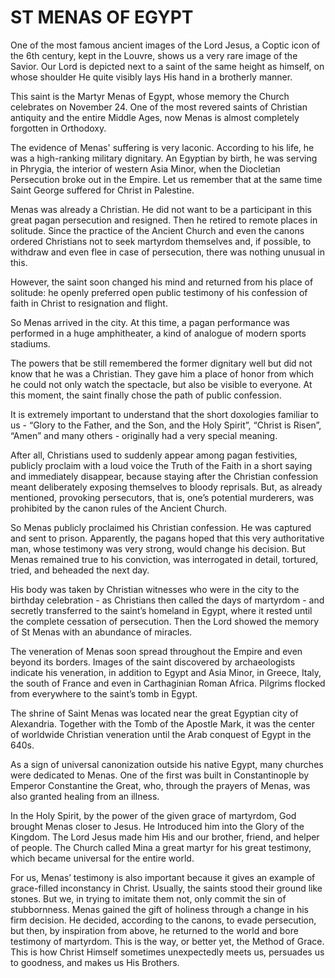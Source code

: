 # ST MENAS OF EGYPT

One of the most famous ancient images of the Lord Jesus, a Coptic icon of the 6th century, kept in the Louvre, shows us a very rare image of the Savior. Our Lord is depicted next to a saint of the same height as himself, on whose shoulder He quite visibly lays His hand in a brotherly manner.

This saint is the Martyr Menas of Egypt, whose memory the Church celebrates on November 24. One of the most revered saints of Christian antiquity and the entire Middle Ages, now Menas is almost completely forgotten in Orthodoxy.

The evidence of Menas' suffering is very laconic. According to his life, he was a high-ranking military dignitary. An Egyptian by birth, he was serving in Phrygia, the interior of western Asia Minor, when the Diocletian Persecution broke out in the Empire. Let us remember that at the same time Saint George suffered for Christ in Palestine.

Menas was already a Christian. He did not want to be a participant in this great pagan persecution and resigned. Then he retired to remote places in solitude. Since the practice of the Ancient Church and even the canons ordered Christians not to seek martyrdom themselves and, if possible, to withdraw and even flee in case of persecution, there was nothing unusual in this.

However, the saint soon changed his mind and returned from his place of solitude: he openly preferred open public testimony of his confession of faith in Christ to resignation and flight.

So Menas arrived in the city. At this time, a pagan performance was performed in a huge amphitheater, a kind of analogue of modern sports stadiums.

The powers that be still remembered the former dignitary well but did not know that he was a Christian. They gave him a place of honor from which he could not only watch the spectacle, but also be visible to everyone. At this moment, the saint finally chose the path of public confession.

It is extremely important to understand that the short doxologies familiar to us - “Glory to the Father, and the Son, and the Holy Spirit”, “Christ is Risen”, “Amen” and many others - originally had a very special meaning.

After all, Christians used to suddenly appear among pagan festivities, publicly proclaim with a loud voice the Truth of the Faith in a short saying and immediately disappear, because staying after the Christian confession meant deliberately exposing themselves to bloody reprisals. But, as already mentioned, provoking persecutors, that is, one’s potential murderers, was prohibited by the canon rules of the Ancient Church.

So Menas publicly proclaimed his Christian confession. He was captured and sent to prison. Apparently, the pagans hoped that this very authoritative man, whose testimony was very strong, would change his decision. But Menas remained true to his conviction, was interrogated in detail, tortured, tried, and beheaded the next day.

His body was taken by Christian witnesses who were in the city to the birthday celebration - as Christians then called the days of martyrdom - and secretly transferred to the saint’s homeland in Egypt, where it rested until the complete cessation of persecution. Then the Lord showed the memory of St Menas with an abundance of miracles.

The veneration of Menas soon spread throughout the Empire and even beyond its borders. Images of the saint discovered by archaeologists indicate his veneration, in addition to Egypt and Asia Minor, in Greece, Italy, the south of France and even in Carthaginian Roman Africa. Pilgrims flocked from everywhere to the saint’s tomb in Egypt.

The shrine of Saint Menas was located near the great Egyptian city of Alexandria. Together with the Tomb of the Apostle Mark, it was the center of worldwide Christian veneration until the Arab conquest of Egypt in the 640s.

As a sign of universal canonization outside his native Egypt, many churches were dedicated to Menas. One of the first was built in Constantinople by Emperor Constantine the Great, who, through the prayers of Menas, was also granted healing from an illness.

In the Holy Spirit, by the power of the given grace of martyrdom, God brought Menas closer to Jesus. He Introduced him into the Glory of the Kingdom. The Lord Jesus made him His and our brother, friend, and helper of people. The Church called Mina a great martyr for his great testimony, which became universal for the entire world.

For us, Menas’ testimony is also important because it gives an example of grace-filled inconstancy in Christ. Usually, the saints stood their ground like stones. But we, in trying to imitate them not, only commit the sin of stubbornness. Menas gained the gift of holiness through a change in his firm decision. He decided, according to the canons, to evade persecution, but then, by inspiration from above, he returned to the world and bore testimony of martyrdom. This is the way, or better yet, the Method of Grace. This is how Christ Himself sometimes unexpectedly meets us, persuades us to goodness, and makes us His Brothers.
